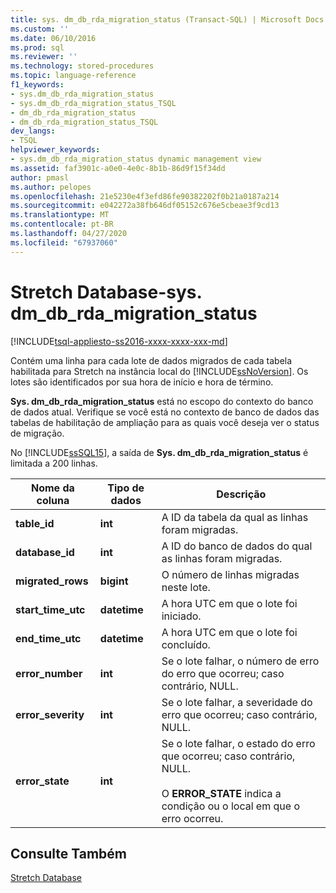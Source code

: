 ```yaml
---
title: sys. dm_db_rda_migration_status (Transact-SQL) | Microsoft Docs
ms.custom: ''
ms.date: 06/10/2016
ms.prod: sql
ms.reviewer: ''
ms.technology: stored-procedures
ms.topic: language-reference
f1_keywords:
- sys.dm_db_rda_migration_status
- sys.dm_db_rda_migration_status_TSQL
- dm_db_rda_migration_status
- dm_db_rda_migration_status_TSQL
dev_langs:
- TSQL
helpviewer_keywords:
- sys.dm_db_rda_migration_status dynamic management view
ms.assetid: faf3901c-a0e0-4e0c-8b1b-86d9f15f34dd
author: pmasl
ms.author: pelopes
ms.openlocfilehash: 21e5230e4f3efd86fe90382202f0b21a0187a214
ms.sourcegitcommit: e042272a38fb646df05152c676e5cbeae3f9cd13
ms.translationtype: MT
ms.contentlocale: pt-BR
ms.lasthandoff: 04/27/2020
ms.locfileid: "67937060"
---
```

# <a name="stretch-database---sysdm_db_rda_migration_status"></a>Stretch Database-sys. dm_db_rda_migration_status
[!INCLUDE[tsql-appliesto-ss2016-xxxx-xxxx-xxx-md](../../includes/tsql-appliesto-ss2016-xxxx-xxxx-xxx-md.md)]

  Contém uma linha para cada lote de dados migrados de cada tabela habilitada para Stretch na instância local do [!INCLUDE[ssNoVersion](../../includes/ssnoversion-md.md)]. Os lotes são identificados por sua hora de início e hora de término.  
  
 **Sys. dm_db_rda_migration_status** está no escopo do contexto do banco de dados atual. Verifique se você está no contexto de banco de dados das tabelas de habilitação de ampliação para as quais você deseja ver o status de migração.  
  
 No [!INCLUDE[ssSQL15](../../includes/sssql15-md.md)], a saída de **Sys. dm_db_rda_migration_status** é limitada a 200 linhas.  
  
|Nome da coluna|Tipo de dados|Descrição|  
|-----------------|---------------|-----------------|  
|**table_id**|**int**|A ID da tabela da qual as linhas foram migradas.|  
|**database_id**|**int**|A ID do banco de dados do qual as linhas foram migradas.|  
|**migrated_rows**|**bigint**|O número de linhas migradas neste lote.|  
|**start_time_utc**|**datetime**|A hora UTC em que o lote foi iniciado.|  
|**end_time_utc**|**datetime**|A hora UTC em que o lote foi concluído.|  
|**error_number**|**int**|Se o lote falhar, o número de erro do erro que ocorreu; caso contrário, NULL.|  
|**error_severity**|**int**|Se o lote falhar, a severidade do erro que ocorreu; caso contrário, NULL.|  
|**error_state**|**int**|Se o lote falhar, o estado do erro que ocorreu; caso contrário, NULL.<br /><br /> O **ERROR_STATE** indica a condição ou o local em que o erro ocorreu.|  
  
## <a name="see-also"></a>Consulte Também  
 [Stretch Database](../../sql-server/stretch-database/stretch-database.md)  
  
  
